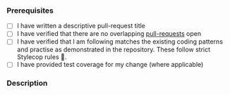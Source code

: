 ### Prerequisites

- [ ] I have written a descriptive pull-request title
- [ ] I have verified that there are no overlapping [pull-requests](https://github.com/JimBobSquarePants/ImageProcessor/pulls) open
- [ ] I have verified that I am following matches the existing coding patterns and practise as demonstrated in the repository. These follow strict Stylecop rules :cop:.
- [ ] I have provided test coverage for my change (where applicable)

### Description
<!-- A description of the changes proposed in the pull-request -->

<!-- Thanks for contributing to ImageProcessor! -->
